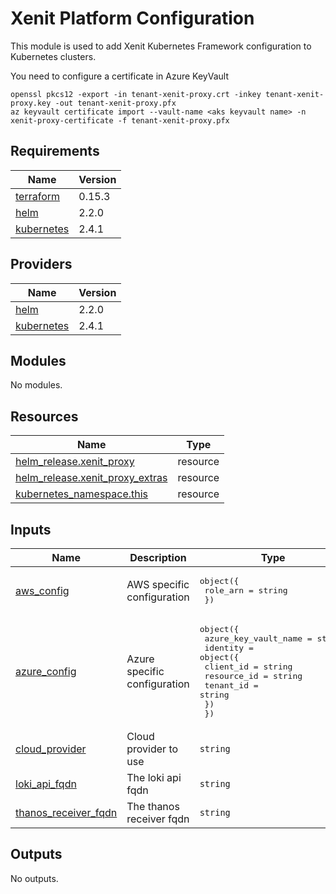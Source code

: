 # Xenit Platform Configuration

This module is used to add Xenit Kubernetes Framework configuration to Kubernetes clusters.

You need to configure a certificate in Azure KeyVault
```shell
openssl pkcs12 -export -in tenant-xenit-proxy.crt -inkey tenant-xenit-proxy.key -out tenant-xenit-proxy.pfx
az keyvault certificate import --vault-name <aks keyvault name> -n xenit-proxy-certificate -f tenant-xenit-proxy.pfx
```

## Requirements

| Name | Version |
|------|---------|
| <a name="requirement_terraform"></a> [terraform](#requirement\_terraform) | 0.15.3 |
| <a name="requirement_helm"></a> [helm](#requirement\_helm) | 2.2.0 |
| <a name="requirement_kubernetes"></a> [kubernetes](#requirement\_kubernetes) | 2.4.1 |

## Providers

| Name | Version |
|------|---------|
| <a name="provider_helm"></a> [helm](#provider\_helm) | 2.2.0 |
| <a name="provider_kubernetes"></a> [kubernetes](#provider\_kubernetes) | 2.4.1 |

## Modules

No modules.

## Resources

| Name | Type |
|------|------|
| [helm_release.xenit_proxy](https://registry.terraform.io/providers/hashicorp/helm/2.2.0/docs/resources/release) | resource |
| [helm_release.xenit_proxy_extras](https://registry.terraform.io/providers/hashicorp/helm/2.2.0/docs/resources/release) | resource |
| [kubernetes_namespace.this](https://registry.terraform.io/providers/hashicorp/kubernetes/2.4.1/docs/resources/namespace) | resource |

## Inputs

| Name | Description | Type | Default | Required |
|------|-------------|------|---------|:--------:|
| <a name="input_aws_config"></a> [aws\_config](#input\_aws\_config) | AWS specific configuration | <pre>object({<br>    role_arn = string<br>  })</pre> | <pre>{<br>  "role_arn": ""<br>}</pre> | no |
| <a name="input_azure_config"></a> [azure\_config](#input\_azure\_config) | Azure specific configuration | <pre>object({<br>    azure_key_vault_name = string<br>    identity = object({<br>      client_id   = string<br>      resource_id = string<br>      tenant_id   = string<br>    })<br>  })</pre> | <pre>{<br>  "azure_key_vault_name": "",<br>  "identity": {<br>    "client_id": "",<br>    "resource_id": "",<br>    "tenant_id": ""<br>  }<br>}</pre> | no |
| <a name="input_cloud_provider"></a> [cloud\_provider](#input\_cloud\_provider) | Cloud provider to use | `string` | n/a | yes |
| <a name="input_loki_api_fqdn"></a> [loki\_api\_fqdn](#input\_loki\_api\_fqdn) | The loki api fqdn | `string` | n/a | yes |
| <a name="input_thanos_receiver_fqdn"></a> [thanos\_receiver\_fqdn](#input\_thanos\_receiver\_fqdn) | The thanos receiver fqdn | `string` | n/a | yes |

## Outputs

No outputs.
